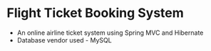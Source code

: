 # Flight Ticket Booking System

* An online airline ticket system using Spring MVC and Hibernate
* Database vendor used - MySQL